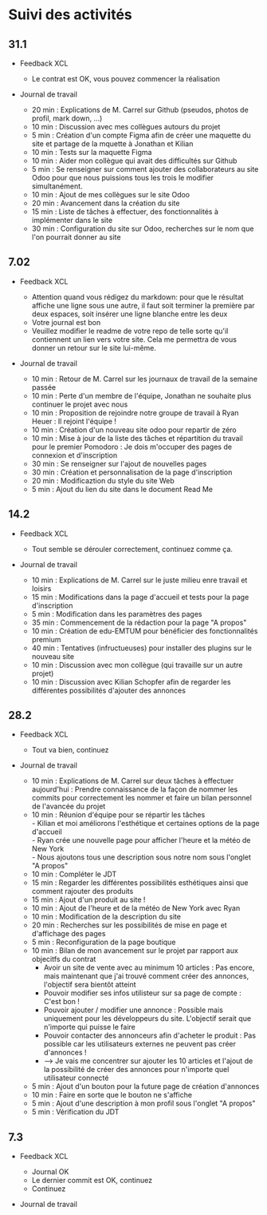 # Suivi des activités

## 31.1

- Feedback XCL
    - Le contrat est OK, vous pouvez commencer la réalisation

- Journal de travail
    - 20 min : Explications de M. Carrel sur Github (pseudos, photos de profil, mark down, ...)
    - 10 min : Discussion avec mes collègues autours du projet
    - 5 min : Création d'un compte Figma afin de créer une maquette du site et partage de la mquette à Jonathan et Kilian 
    - 10 min : Tests sur la maquette Figma
    - 10 min : Aider mon collègue qui avait des difficultés sur Github
    - 5 min : Se renseigner sur comment ajouter des collaborateurs au site Odoo pour que nous puissions tous les trois le modifier simultanément.
    - 10 min : Ajout de mes collègues sur le site Odoo
    - 20 min : Avancement dans la création du site
    - 15 min : Liste de tâches à effectuer, des fonctionnalités à implémenter dans le site
    - 30 min : Configuration du site sur Odoo, recherches sur le nom que l'on pourrait donner au site

## 7.02

- Feedback XCL
    - Attention quand vous rédigez du markdown: pour que le résultat affiche une ligne sous une autre, il faut soit terminer la première par deux espaces, soit insérer une ligne blanche entre les deux
    - Votre journal est bon
    - Veuillez modifier le readme de votre repo de telle sorte qu'il contiennent un lien vers votre site. Cela me permettra de vous donner un retour sur le site lui-même.

- Journal de travail
    - 10 min : Retour de M. Carrel sur les journaux de travail de la semaine passée  
    - 10 min : Perte d'un membre de l'équipe, Jonathan ne souhaite plus continuer le projet avec nous  
    - 10 min : Proposition de rejoindre notre groupe de travail à Ryan Heuer : Il rejoint l'équipe !  
    - 10 min : Création d'un nouveau site odoo pour repartir de zéro  
    - 10 min : Mise à jour de la liste des tâches et répartition du travail pour le premier Pomodoro : Je dois m'occuper des pages de connexion et d'inscription  
    - 30 min : Se renseigner sur l'ajout de nouvelles pages  
    - 30 min : Création et personnalisation de la page d'inscription  
    - 20 min : Modificaztion du style du site Web  
    - 5 min : Ajout du lien du site dans le document Read Me  

## 14.2
- Feedback XCL
    - Tout semble se dérouler correctement, continuez comme ça.

- Journal de travail
    - 10 min : Explications de M. Carrel sur le juste milieu enre travail et loisirs  
    - 15 min : Modifications dans la page d'accueil et tests pour la page d'inscription  
    - 5 min : Modification dans les paramètres des pages  
    - 35 min : Commencement de la rédaction pour la page "A propos"  
    - 10 min : Création de edu-EMTUM pour bénéficier des fonctionnalités premium  
    - 40 min : Tentatives (infructueuses) pour installer des plugins sur le nouveau site  
    - 10 min : Discussion avec mon collègue (qui travaille sur un autre projet)  
    - 10 min : Discussion avec Kilian Schopfer afin de regarder les différentes possibilités d'ajouter des annonces  

## 28.2

- Feedback XCL
    - Tout va bien, continuez

- Journal de travail
    - 10 min : Explications de M. Carrel sur deux tâches à effectuer aujourd'hui : Prendre connaissance de la façon de nommer les commits pour correctement les nommer et faire un bilan personnel de l'avancée du projet  
    - 10 min : Réunion d'équipe pour se répartir les tâches  
               - Kilian et moi améliorons l'esthétique et certaines options de la page d'accueil  
               - Ryan crée une nouvelle page pour afficher l'heure et la météo de New York  
               - Nous ajoutons tous une description sous notre nom sous l'onglet "A propos"  
    - 10 min : Compléter le JDT  
    - 15 min : Regarder les différentes possibilités esthétiques ainsi que comment rajouter des produits  
    - 15 min : Ajout d'un produit au site !  
    - 10 min : Ajout de l'heure et de la météo de New York avec Ryan  
    - 10 min : Modification de la description du site  
    - 20 min : Recherches sur les possibilités de mise en page et d'affichage des pages  
    - 5 min : Reconfiguration de la page boutique  
    - 10 min : Bilan de mon avancement sur le projet par rapport aux objecitfs du contrat  
        - Avoir un site de vente avec au minimum 10 articles : Pas encore, mais maintenant que j'ai trouvé comment créer des annonces, l'objectif sera bientôt atteint  
        - Pouvoir modifier ses infos utilisteur sur sa page de compte : C'est bon !  
        - Pouvoir ajouter / modifier une annonce : Possible mais uniquement pour les développeurs du site. L'objectif serait que n'importe qui puisse le faire  
        - Pouvoir contacter des annonceurs afin d'acheter le produit : Pas possible car les utilisateurs externes ne peuvent pas créer d'annonces !  
        - --> Je vais me concentrer sur ajouter les 10 articles et l'ajout de la possibilité de créer des annonces pour n'importe quel utilisateur connecté  
    - 5 min : Ajout d'un bouton pour la future page de création d'annonces  
    - 10 min : Faire en sorte que le bouton ne s'affiche  
    - 5 min : Ajout d'une description à mon profil sous l'onglet "A propos"  
    - 5 min : Vérification du JDT  

## 7.3

- Feedback XCL
    - Journal OK
    - Le dernier commit est OK, continuez
    - Continuez

- Journal de travail
